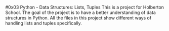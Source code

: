 #0x03 Python - Data Structures: Lists, Tuples
This is a project for Holberton School. The goal of the project is to have a better understanding of data structures in Python. All the files in this project show different ways of handling lists and tuples specifically.